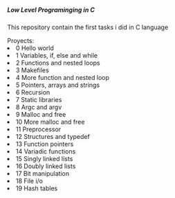 <h5> Low Level Programinging in C </h5>

This repository contain the first tasks i did in C language

<div>
Proyects:
<li> 0 Hello world </li>
<li> 1 Variables, if, else and while</li>
<li> 2 Functions and nested loops</li>
<li> 3 Makefiles</li>
<li> 4 More function and nested loop</li>
<li> 5 Pointers, arrays and strings</li>
<li> 6 Recursion</li>
<li> 7 Static libraries </li>
<li> 8 Argc and argv</li>
<li> 9 Malloc and free</li>
<li> 10 More malloc and free</li>
<li> 11 Preprocessor</li>
<li> 12 Structures and typedef</li>
<li> 13 Function pointers</li>
<li> 14 Variadic functions</li>
<li> 15 Singly linked lists</li>
<li> 16 Doubly linked lists</li>
<li> 17 Bit manipulation</li>
<li> 18 File i/o</li>
<li> 19 Hash tables</li>
</div>

